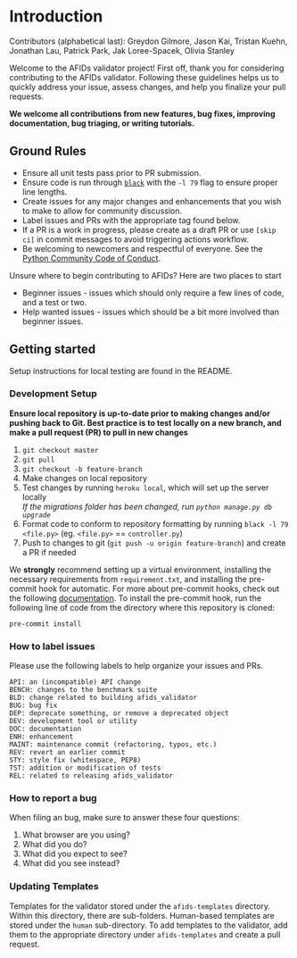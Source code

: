 # Introduction

Contributors (alphabetical last):  Greydon Gilmore, Jason Kai, Tristan Kuehn, Jonathan Lau, Patrick Park, Jak Loree-Spacek, Olivia Stanley

Welcome to the AFIDs validator project!
First off, thank you for considering contributing to the AFIDs validator. Following these guidelines helps us to quickly address your issue, assess changes, and help you finalize your pull requests.

**We welcome all contributions from new features, bug fixes, improving documentation, bug triaging, or writing tutorials.**

## Ground Rules

- Ensure all unit tests pass prior to PR submission.
- Ensure code is run through [`black`](https://black.readthedocs.io/en/stable/) with the `-l 79` flag to ensure proper line lengths.
- Create issues for any major changes and enhancements that you wish to make to allow for community discussion.
- Label issues and PRs with the appropriate tag found below.
- If a PR is a work in progress, please create as a draft PR or use `[skip ci]` in commit messages to avoid triggering actions workflow.
- Be welcoming to newcomers and respectful of everyone. See the [Python Community Code of Conduct](https://www.python.org/psf/conduct/).

Unsure where to begin contributing to AFIDs? Here are two places to start
- Beginner issues - issues which should only require a few lines of code, and a test or two.
- Help wanted issues - issues which should be a bit more involved than beginner issues.

## Getting started
Setup instructions for local testing are found in the README.

### Development Setup
**Ensure local repository is up-to-date prior to making changes and/or pushing back to Git. Best practice is to test locally on a new branch, and make a pull request (PR) to pull in new changes**

1. `git checkout master`
2. `git pull`
3. `git checkout -b feature-branch`
4. Make changes on local repository
5. Test changes by running `heroku local`, which will set up the server locally \
_If the migrations folder has been changed, run `python manage.py db upgrade`_
6. Format code to conform to repository formatting by running `black -l 79 <file.py>` (eg. `<file.py>` == `controller.py`)
7. Push to changes to git (`git push -u origin feature-branch`) and create a PR if needed

We **strongly** recommend setting up a virtual environment, installing the necessary requirements from `requirement.txt`, and installing the pre-commit hook for automatic.
For more about pre-commit hooks, check out the following [documentation](https://pre-commit.com/). To install the pre-commit hook, run the following line of code from the directory where this repository is cloned:

`pre-commit install`

### How to label issues
Please use the following labels to help organize your issues and PRs.

```
API: an (incompatible) API change
BENCH: changes to the benchmark suite
BLD: change related to building afids_validator
BUG: bug fix
DEP: deprecate something, or remove a deprecated object
DEV: development tool or utility
DOC: documentation
ENH: enhancement
MAINT: maintenance commit (refactoring, typos, etc.)
REV: revert an earlier commit
STY: style fix (whitespace, PEP8)
TST: addition or modification of tests
REL: related to releasing afids_validator
```

### How to report a bug
When filing an bug, make sure to answer these four questions:

1. What browser are you using?
2. What did you do?
3. What did you expect to see?
4. What did you see instead?

### Updating Templates
Templates for the validator stored under the `afids-templates` directory. Within this directory, there are sub-folders. Human-based templates are stored under the `human` sub-directory. To add templates to the validator, add them to the appropriate directory under `afids-templates` and create a pull request.
